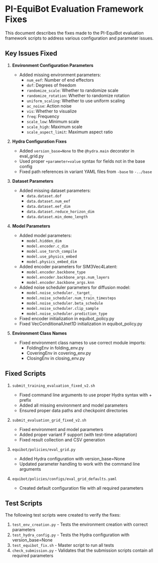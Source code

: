 # PI-EquiBot Evaluation Framework Fixes

This document describes the fixes made to the PI-EquiBot evaluation framework scripts to address various configuration and parameter issues.

## Key Issues Fixed

1. **Environment Configuration Parameters**
   - Added missing environment parameters:
     - `num_eef`: Number of end effectors
     - `dof`: Degrees of freedom
     - `randomize_scale`: Whether to randomize scale
     - `randomize_rotation`: Whether to randomize rotation
     - `uniform_scaling`: Whether to use uniform scaling
     - `ac_noise`: Action noise
     - `vis`: Whether to visualize
     - `freq`: Frequency
     - `scale_low`: Minimum scale
     - `scale_high`: Maximum scale
     - `scale_aspect_limit`: Maximum aspect ratio

2. **Hydra Configuration Fixes**
   - Added `version_base=None` to the `@hydra.main` decorator in eval_grid.py
   - Used proper `+parameter=value` syntax for fields not in the base config
   - Fixed path references in variant YAML files from `-base` to `-../base`

3. **Dataset Parameters**
   - Added missing dataset parameters:
     - `data.dataset.dof`
     - `data.dataset.num_eef`
     - `data.dataset.eef_dim`
     - `data.dataset.reduce_horizon_dim`
     - `data.dataset.min_demo_length`

4. **Model Parameters**
   - Added model parameters:
     - `model.hidden_dim`
     - `model.encoder.c_dim`
     - `model.use_torch_compile`
     - `model.use_physics_embed`
     - `model.physics_embed_dim`
   - Added encoder parameters for SIM3Vec4Latent:
     - `model.encoder.backbone_type`
     - `model.encoder.backbone_args.num_layers`
     - `model.encoder.backbone_args.knn`
   - Added noise scheduler parameters for diffusion model:
     - `model.noise_scheduler._target_`
     - `model.noise_scheduler.num_train_timesteps`
     - `model.noise_scheduler.beta_schedule`
     - `model.noise_scheduler.clip_sample`
     - `model.noise_scheduler.prediction_type`
   - Fixed encoder initialization in equibot_policy.py
   - Fixed VecConditionalUnet1D initialization in equibot_policy.py

5. **Environment Class Names**
   - Fixed environment class names to use correct module imports:
     - FoldingEnv in folding_env.py
     - CoveringEnv in covering_env.py
     - ClosingEnv in closing_env.py

## Fixed Scripts

1. `submit_training_evaluation_fixed_v2.sh`
   - Fixed command line arguments to use proper Hydra syntax with + prefix
   - Added all missing environment and model parameters
   - Ensured proper data paths and checkpoint directories

2. `submit_evaluation_grid_fixed_v2.sh`
   - Fixed environment and model parameters
   - Added proper variant F support (with test-time adaptation)
   - Fixed result collection and CSV generation

3. `equibot/policies/eval_grid.py`
   - Added Hydra configuration with version_base=None 
   - Updated parameter handling to work with the command line arguments

4. `equibot/policies/configs/eval_grid_defaults.yaml`
   - Created default configuration file with all required parameters

## Test Scripts

The following test scripts were created to verify the fixes:

1. `test_env_creation.py` - Tests the environment creation with correct parameters
2. `test_hydra_config.py` - Tests the Hydra configuration with version_base=None
3. `test_equibot_fix.sh` - Master script to run all tests
4. `check_submission.py` - Validates that the submission scripts contain all required parameters 